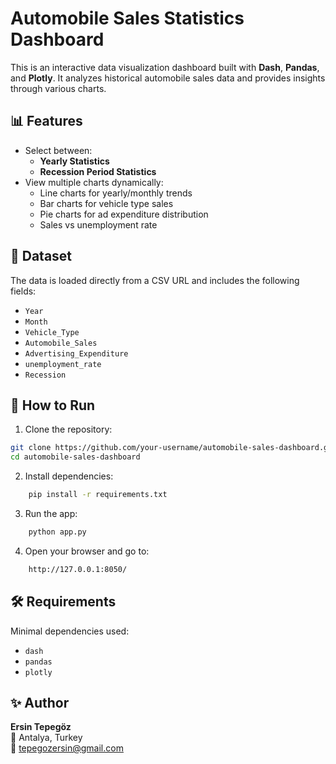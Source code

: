 # Automobile Sales Statistics Dashboard

This is an interactive data visualization dashboard built with **Dash**, **Pandas**, and **Plotly**. It analyzes historical automobile sales data and provides insights through various charts.

## 📊 Features

- Select between:
  - **Yearly Statistics**
  - **Recession Period Statistics**
- View multiple charts dynamically:
  - Line charts for yearly/monthly trends
  - Bar charts for vehicle type sales
  - Pie charts for ad expenditure distribution
  - Sales vs unemployment rate

## 📁 Dataset

The data is loaded directly from a CSV URL and includes the following fields:
- `Year`
- `Month`
- `Vehicle_Type`
- `Automobile_Sales`
- `Advertising_Expenditure`
- `unemployment_rate`
- `Recession`


## 🚀 How to Run

1. Clone the repository:
```bash
git clone https://github.com/your-username/automobile-sales-dashboard.git
cd automobile-sales-dashboard
```
2. Install dependencies:
```bash
    pip install -r requirements.txt
```
3. Run the app:
```bash
    python app.py
```
4. Open your browser and go to:
```bash
    http://127.0.0.1:8050/
```
## 🛠️ Requirements

Minimal dependencies used:

- `dash`
- `pandas`
- `plotly`

## ✨ Author

**Ersin Tepegöz**  
📍 Antalya, Turkey  
📧 tepegozersin@gmail.com
   

